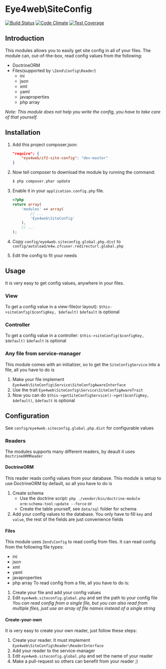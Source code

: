 # Eye4web\SiteConfig
[![Build Status](https://travis-ci.org/Eye4web/zf2-site-config.svg)](https://travis-ci.org/Eye4web/zf2-site-config)
[![Code Climate](https://codeclimate.com/github/Eye4web/zf2-site-config/badges/gpa.svg)](https://codeclimate.com/github/Eye4web/zf2-site-config)
[![Test Coverage](https://codeclimate.com/github/Eye4web/zf2-site-config/badges/coverage.svg)](https://codeclimate.com/github/Eye4web/zf2-site-config/coverage)

## Introduction
This modules allows you to easily get site config in all of your files. 
The module can, out-of-the-box, read config values from the following:

* DoctrineORM
* Files(supported by `\Zend\Config\Reader`)
    * ini
    * json
    * xml
    * yaml
    * javaproperties
    * php array
    
_Note: This module does not help you write the config, you have to take care of that yourself._

## Installation
1. Add this project composer.json:

    ```json
    "require": {
        "eye4web/zf2-site-config": "dev-master"
    }
    ```

2. Now tell composer to download the module by running the command:

    ```bash
    $ php composer.phar update
    ```

3. Enable it in your `application.config.php` file.

    ```php
    <?php
    return array(
        'modules' => array(
            // ...
            'Eye4web\SiteConfig'
        ),
        // ...
    );
    ```

4. Copy `config/eye4web.siteconfig.global.php.dist` to `config/autoload/e4w.zfcuser.redirecturl.global.php`

5. Edit the config to fit your needs

## Usage
It is very easy to get config values, anywhere in your files.
### View
To get a config value in a view-file(or layout): `$this->siteConfig($configKey, $default)`
`$default` is optional
### Controller
To get a config value in a controller: `$this->siteConfig($configKey, $default)`
`$default` is optional
### Any file from service-manager
This module comes with an initializer, so to get the `SiteConfigService` into a file, all you have to do is
1. Make your file implement `Eye4web\SiteConfig\Service\SiteConfigAwareInterface`
2. Use the trait `Eye4web\SiteConfig\Service\SiteConfigAwareTrait`
3. Now you can do `$this->getSiteConfigService()->get($configKey, $default)`, `$default` is optional

## Configuration
See `config/eye4web.siteconfig.global.php.dist` for configurable values
### Readers
The modules supports many different readers, by deault it uses `DoctrineORMReader`
#### DoctrineORM
This reader reads config values from your database. This module is setup to use DoctrineORM by default, so all you have to do is
1. Create schema
    * Use the doctrine script: `php ./vendor/bin/doctrine-module orm:schema-tool:update --force` or
    * Create the table yourself, see `data/sql` folder for schema
2. Add your config values to the database. You only have to fill `key` and `value`, the rest of the fields are just convenience fields
#### Files
This module uses `Zend\Config` to read config from files. It can read config from the following file types:
* ini
* json
* xml
* yaml
* javaproperties
* php array
To read config from a file, all you have to do is:
1. Create your file and add your config values
2. Edit `eye4web.siteconfig.global.php` and set the path to your config file
_You can read config from a single file, but you can also read from multiple files, just use an array of file names instead of a single string_
#### Create-your-own
It is very easy to create your own reader, just follow these steps:
1. Create your reader. It must implement `Eye4web\SiteConfig\Reader\ReaderInterface`
2. Add your reader to the service-manager
3. Edit `eye4web.siteconfig.global.php` and set the name of your reader
4. Make a pull-request so others can benefit from your reader ;)
